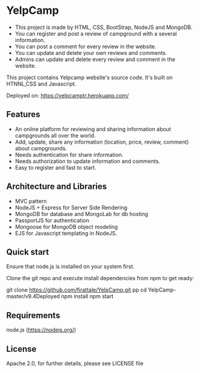 # YelpCamp

- This project is made by HTML, CSS, BootStrap, NodeJS and MongoDB.
- You can register and post a review of campground with a several information. 
- You can post a comment for every review in the website.
- You can update and delete your own reviews and comments.
- Admins can update and delete every review and comment in the website.


This project contains Yelpcamp website's source code. It's built on HTNNL,CSS and Javascript.

Deployed on: https://yelpcamptr.herokuapp.com/

## Features

* An online platform for reviewing and sharing information about campgrounds all over the world.
* Add, update, share any information (location, price, review, comment) about campgrounds.
* Needs authentication for share information.
* Needs authorization to update information and comments.
* Easy to register and fast to start.

## Architecture and Libraries
* MVC pattern
* NodeJS + Express for Server Side Rendering
* MongoDB for database and MongoLab for db hosting
* PassportJS for authentication
* Mongoose for MongoDB object modeling
* EJS for Javascript templating in NodeJS.

## Quick start
Ensure that node.js is installed on your system first.

Clone the git repo and execute install dependencies from npm to get ready:

git clone https://github.com/firattale/YelpCamp.git pp
cd YelpCamp-master/v9.4Deployed
npm install
npm start

## Requirements
node.js (https://nodejs.org/)

## License
Apache 2.0, for further details, please see LICENSE file
